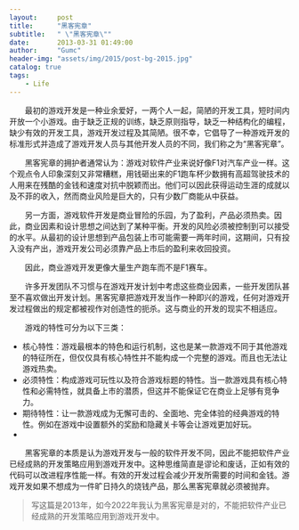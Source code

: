 ```yaml
---
layout:     post
title:      "黑客宪章"
subtitle:   " \"黑客宪章\""
date:       2013-03-31 01:49:00
author:     "Gumc"
header-img: "assets/img/2015/post-bg-2015.jpg"
catalog: true
tags:
    - Life
---
```

&emsp;&emsp;最初的游戏开发是一种业余爱好，一两个人一起，简陋的开发工具，短时间内开放一个小游戏。由于缺乏正规的训练，缺乏原则指导，缺乏一种结构化的编程，缺少有效的开发工具，游戏开发过程及其简陋。很不幸，它倡导了一种游戏开发的标准形式并造成了游戏开发人员与其他开发人员的不同，我们称之为“黑客宪章”。

&emsp;&emsp;黑客宪章的拥护者通常认为：游戏对软件产业来说好像F1对汽车产业一样。这个观点令人印象深刻又非常糟糕，用钱砸出来的F1跑车杯少数拥有高超驾驶技术的人用来在残酷的金钱和速度对抗中脱颖而出。他们可以因此获得运动生涯的成就以及不菲的收入，然而商业风险是巨大的，只有少数厂商能从中获益。

&emsp;&emsp;另一方面，游戏软件开发是商业冒险的乐园，为了盈利，产品必须热卖。因此，商业因素和设计思想之间达到了某种平衡。开发的风险必须被控制到可以接受的水平。从最初的设计思想到产品包装上市可能需要一两年时间，这期间，只有投入没有产出，游戏开发公司必须靠产品上市后的盈利来收回投资。

&emsp;&emsp;因此，商业游戏开发更像大量生产跑车而不是F1赛车。

&emsp;&emsp;许多开发团队不习惯与在游戏开发计划中考虑这些商业因素，一些开发团队甚至不喜欢做出开发计划。黑客宪章把游戏开发当作一种即兴的游戏，任何对游戏开发过程做出的规定都被视作对创造性的扼杀。这与商业的开发的现实不相适应。

&emsp;&emsp;游戏的特性可分为以下三类：

- 核心特性：游戏最根本的特色和运行机制，这也是某一款游戏不同于其他游戏的特征所在，但仅仅具有核心特性并不能构成一个完整的游戏。而且也无法让游戏热卖。
- 必须特性：构成游戏可玩性以及符合游戏标题的特性。当一款游戏具有核心特性和必需特性，就具备上市的潜质，但这并不能保证它在商业上足够有竞争力。
- 期待特性：让一款游戏成为无懈可击的、全面地、完全体验的经典游戏的特性。例如在游戏中设置额外的奖励和隐藏关卡等会让游戏更加好玩。
- 

&emsp;&emsp;黑客宪章的本质是认为游戏开发与一般的软件开发不同，因此不能把软件产业已经成熟的开发策略应用到游戏开发中。这种思维简直是谬论和废话，正如有效的代码可以改进程序性能一样。有效的开发过程会减少开发所需要的时间和金钱。游戏开发如果不想成为一件旷日持久的烧钱产品，那么黑客宪章就必须被抛弃。

> 写这篇是2013年，如今2022年我认为黑客宪章是对的，不能把软件产业已经成熟的开发策略应用到游戏开发中。

